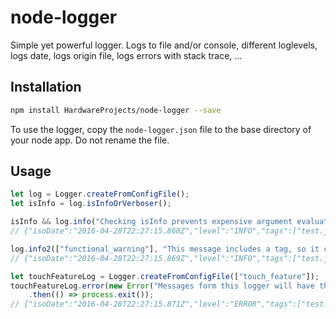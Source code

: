 # node-logger
Simple yet powerful logger. Logs to file and/or console, different loglevels, logs date, logs origin file, logs errors with stack trace, ...

## Installation

```bash
npm install HardwareProjects/node-logger --save
```

To use the logger, copy the `node-logger.json` file to the base directory of your node app. Do not rename the file.

## Usage

```js
let log = Logger.createFromConfigFile();
let isInfo = log.isInfoOrVerboser();

isInfo && log.info("Checking isInfo prevents expensive argument evaluation if not needed. Note that the filename where the logger was created is included as a tag. %j", util.inspect(log));
// {"isoDate":"2016-04-28T22:27:15.868Z","level":"INFO","tags":["test.js"],"text":"Checking isInfo prevents expensive argument evaluation if not needed. Note that the filename where the logger was created is included as a tag. \"Logger { <inspect result>"}

log.info2(["functional_warning"], "This message includes a tag, so it can be easily filtered.\n Note that there is always exactly one output line per message.");
// {"isoDate":"2016-04-28T22:27:15.869Z","level":"INFO","tags":["test.js","functional_warning"],"text":"This message includes a tag, so it can be easily filtered.\n Note that there is always exactly one output line per message."}

let touchFeatureLog = Logger.createFromConfigFile(["touch_feature"]);
touchFeatureLog.error(new Error("Messages form this logger will have the tags specified during creation. Note that all log-functions return promises."))
    .then(() => process.exit());
// {"isoDate":"2016-04-28T22:27:15.871Z","level":"ERROR","tags":["test.js","touch_feature"],"text":"[Error: Messages form this logger will have the tags specified during creation. Note that all log-functions return promises.]","stack":"Error: Messages form this logger will have the tags specified during creation. Note that all log-functions return promises.\n    at  <full stack trace>"}
```
